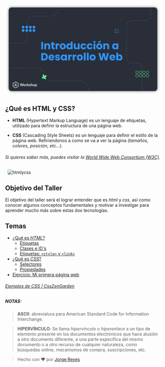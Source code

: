 ![Head](material/Head.png)

## ¿Qué es HTML y CSS?
- **HTML** (Hypertext Markup Language) es un lenguaje de etiquetas, utilizado para definir la estructura de una página web.

- **CSS** (Cascading Style Sheets) es un lenguaje para definir el estilo de la página web. Refiriendonos a como se va a ver la página (*tamaños, colores, posición, etc...*).

###### Si quieres saber más, puedes visitar la [World Wide Web Consortium (W3C)](https://www.w3.org/standards/webdesign/htmlcss).
&nbsp;
![htmlycss](https://proxy.duckduckgo.com/iu/?u=http%3A%2F%2Fwww.xhtmljunction.com%2Fblog%2Fwp-content%2Fuploads%2F2018%2F02%2Fhtml5-css3.png&f=1&nofb=1)

## Objetivo del Taller
El objetivo del taller será el lograr entender que es *html* y *css*, así como conocer algunos conceptos fundamentales y motivar a investigar para aprender mucho más sobre estas dos tecnologías.

## Temas
- [¿Qué es *HTML*?](material/html1.md)
	- [Etiquetas](material/html2.md)
	- [Clases e ID's](material/html3.md)
	- [Etiquetas: `<style>` y `<link>`](material/html4.md)
- [¿Qué es *CSS*?](material/css1.md)
	- [Selectores](material/css2.md)
	- [Propiedades](material/css3.md)
- [Ejercicio: Mi primera página web](material/ejercicio.md)


###### [Ejemplos de CSS | CssZenGarden](http://www.csszengarden.com/)

##### NOTAS:
> **ASCII**: abreviatura para American Standard Code for Information Interchange.

> **HIPERVÍNCULO**: Se llama *hipervínculo* o _hiperenlace_ a un tipo de elemento presente en los documentos electrónicos  que hace alusión a otro documento diferente, a una parte específica del mismo documento o a otro recurso de cualquier naturaleza, como búsquedas online, mecanismos de compra, suscripciones, etc.


> Hecho con ❤️ por [Jorge Reyes](https://github.com/imreyesjorge/HTMLyCSS)